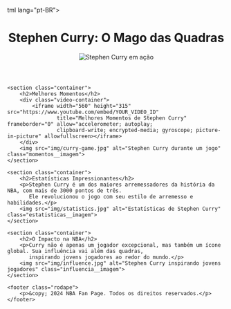 tml lang="pt-BR">

<head>
    <title>Stephen Curry na NBA</title>
    <meta charset="UTF-8">
    <meta name="viewport" content="width=device-width, initial-scale=1">
    <link rel="stylesheet" href="styles.css">
    <link rel="preconnect" href="https://fonts.googleapis.com">
    <link rel="preconnect" href="https://fonts.gstatic.com" crossorigin>
    <link href="https://fonts.googleapis.com/css2?family=Inter:wght@400;700&display=swap" rel="stylesheet">
</head>

<body>
    <header>
        <h1>Stephen Curry: O Mago das Quadras</h1>
        <img src="img/curry-header.jpg" alt="Stephen Curry em ação" class="header__imagem">
    </header>

    <section class="container">
        <h2>Melhores Momentos</h2>
        <div class="video-container">
            <iframe width="560" height="315" src="https://www.youtube.com/embed/YOUR_VIDEO_ID" 
                    title="Melhores Momentos de Stephen Curry" frameborder="0" allow="accelerometer; autoplay; 
                    clipboard-write; encrypted-media; gyroscope; picture-in-picture" allowfullscreen></iframe>
        </div>
        <img src="img/curry-game.jpg" alt="Stephen Curry durante um jogo" class="momentos__imagem">
    </section>

    <section class="container">
        <h2>Estatísticas Impressionantes</h2>
        <p>Stephen Curry é um dos maiores arremessadores da história da NBA, com mais de 3000 pontos de três. 
           Ele revolucionou o jogo com seu estilo de arremesso e habilidades.</p>
        <img src="img/statistics.jpg" alt="Estatísticas de Stephen Curry" class="estatisticas__imagem">
    </section>

    <section class="container">
        <h2>O Impacto na NBA</h2>
        <p>Curry não é apenas um jogador excepcional, mas também um ícone global. Sua influência vai além das quadras, 
           inspirando jovens jogadores ao redor do mundo.</p>
        <img src="img/influence.jpg" alt="Stephen Curry inspirando jovens jogadores" class="influencia__imagem">
    </section>

    <footer class="rodape">
        <p>&copy; 2024 NBA Fan Page. Todos os direitos reservados.</p>
    </footer>
</body>
</html>
